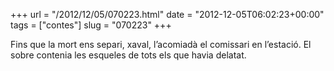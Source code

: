 +++
url = "/2012/12/05/070223.html"
date = "2012-12-05T06:02:23+00:00"
tags = ["contes"]
slug = "070223"
+++

Fins que la mort ens separi, xaval, l’acomiadà el comissari en l’estació. El sobre contenia les esqueles de tots els que havia delatat.

